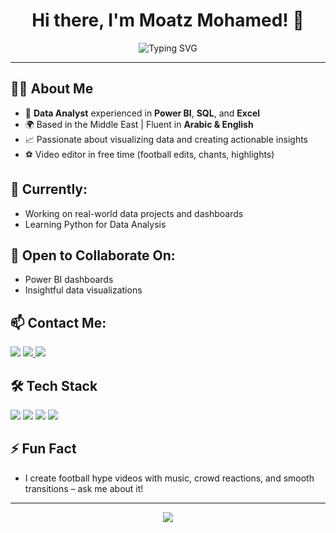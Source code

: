 <h1 align="center">Hi there, I'm Moatz Mohamed! 👋</h1>

<p align="center">
  <img src="https://readme-typing-svg.demolab.com?font=Fira+Code&size=22&pause=1000&center=true&vCenter=true&width=700&lines=Data+Analyst+%7C+Power+BI+%7C+SQL+%7C+Excel;Turning+Data+Into+Insights" alt="Typing SVG" />
</p>

---

## 👨‍💻 About Me
- 💼 **Data Analyst** experienced in **Power BI**, **SQL**, and **Excel**
- 🌍 Based in the Middle East | Fluent in **Arabic & English**
- 📈 Passionate about visualizing data and creating actionable insights
- ⚽ Video editor in free time (football edits, chants, highlights)

## 🚀 Currently:
- Working on real-world data projects and dashboards
- Learning Python for Data Analysis 

## 🤝 Open to Collaborate On:
- Power BI dashboards
- Insightful data visualizations

## 📫 Contact Me:
<p align="left">
  <a href="mailto:moatzm1997@gmail.com"><img src="https://img.shields.io/badge/Email-D14836?style=flat&logo=gmail&logoColor=white" /></a>
  <a href="https://www.linkedin.com/in/moatz-mohamed-a83520209/" target="_blank">
  <img src="https://img.shields.io/badge/LinkedIn-0A66C2?style=flat&logo=linkedin&logoColor=white"/>
</a>
  <a href="https://github.com/moatzm1997" target="_blank"><img src="https://img.shields.io/badge/GitHub-333?style=flat&logo=github&logoColor=white"/></a>
</p>

## 🛠️ Tech Stack
<p>
  <img src="https://img.shields.io/badge/SQL-4479A1?style=flat&logo=postgresql&logoColor=white" />
  <img src="https://img.shields.io/badge/Power%20BI-F2C811?style=flat&logo=powerbi&logoColor=black" />
  <img src="https://img.shields.io/badge/Excel-217346?style=flat&logo=microsoft-excel&logoColor=white" />
  <img src="https://img.shields.io/badge/Git-F05032?style=flat&logo=git&logoColor=white" />
</p>

## ⚡ Fun Fact
- I create football hype videos with music, crowd reactions, and smooth transitions – ask me about it!

---

<p align="center">
  <img src="https://github-readme-stats.vercel.app/api?username=moatzm1997&show_icons=true&theme=radical" />
</p>
